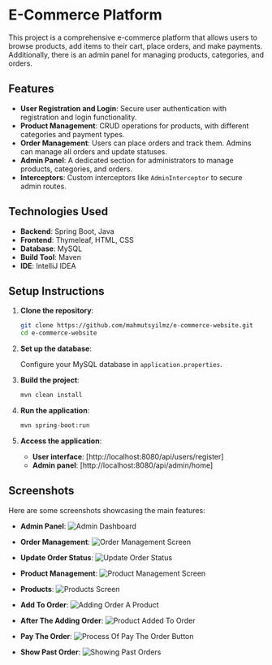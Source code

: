 # E-Commerce Platform

This project is a comprehensive e-commerce platform that allows users to browse products, add items to their cart, place orders, and make payments. Additionally, there is an admin panel for managing products, categories, and orders.

## Features

- **User Registration and Login**: Secure user authentication with registration and login functionality.
- **Product Management**: CRUD operations for products, with different categories and payment types.
- **Order Management**: Users can place orders and track them. Admins can manage all orders and update statuses.
- **Admin Panel**: A dedicated section for administrators to manage products, categories, and orders.
- **Interceptors**: Custom interceptors like `AdminInterceptor` to secure admin routes.

## Technologies Used

- **Backend**: Spring Boot, Java
- **Frontend**: Thymeleaf, HTML, CSS
- **Database**: MySQL
- **Build Tool**: Maven
- **IDE**: IntelliJ IDEA

## Setup Instructions

1. **Clone the repository**:
   ```bash
   git clone https://github.com/mahmutsyilmz/e-commerce-website.git
   cd e-commerce-website

2. **Set up the database**:

   Configure your MySQL database in `application.properties`.

3. **Build the project**:

   ```bash
   mvn clean install

4. **Run the application**:

   ```bash
   mvn spring-boot:run

5. **Access the application**:

   - **User interface**: [http://localhost:8080/api/users/register]
   - **Admin panel**: [http://localhost:8080/api/admin/home]
  
## Screenshots

Here are some screenshots showcasing the main features:

- **Admin Panel**:
  ![Admin Dashboard](images/adminPanel.PNG)

- **Order Management**:
  ![Order Management Screen](images/ordersPanel.PNG)

- **Update Order Status**:
  ![Update Order Status](images/updateOrderStatus.PNG)  

- **Product Management**:
  ![Product Management Screen](images/productManagement.PNG)

- **Products**:
  ![Products Screen](images/admin-dashboard.PNG)

- **Add To Order**:
  ![Adding Order A Product](images/addToOrder.PNG)

- **After The Adding Order**:
  ![Product Added To Order](images/afterAddToOrder.PNG)

- **Pay The Order**:
  ![Process Of Pay The Order Button](images/payOrderButton.PNG)

- **Show Past Order**:
  ![Showing Past Orders](images/showPastOrders.PNG)




